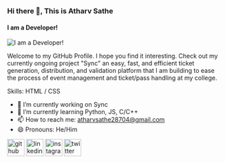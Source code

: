 ### Hi there 👋, This is Atharv Sathe
#### I am a Developer!
![I am a Developer!]([https://media.licdn.com/dms/image/D4D16AQFAdmK2RAtYoQ/profile-displaybackgroundimage-shrink_350_1400/0/1693661017050?e=1709769600&v=beta&t=IR5ajbPRSz1tqksUGRiAw6oysTIzV4iL2v82fMi3bCk](https://github.com/Atharv-Sathe/Atharv-Sathe/blob/main/LinkedIn%20Banner.png))

Welcome to my GitHub Profile. I hope you find it interesting. Check out my currently ongoing project "Sync" an easy, fast, and efficient ticket generation, distribution, and validation platform that I am building to ease the process of event management and ticket/pass handling at my college.

Skills: HTML / CSS 

- 🔭 I’m currently working on Sync  
- 🌱 I’m currently learning Python, JS, C/C++ 
- 📫 How to reach me: atharvsathe28704@gmail.com 
- 😄 Pronouns: He/Him 


[<img src='https://cdn.jsdelivr.net/npm/simple-icons@3.0.1/icons/github.svg' alt='github' height='40'>](https://github.com/https://github.com/Atharv-Sathe)  [<img src='https://cdn.jsdelivr.net/npm/simple-icons@3.0.1/icons/linkedin.svg' alt='linkedin' height='40'>](https://www.linkedin.com/in/www.linkedin.com/in/satheatharv/)  [<img src='https://cdn.jsdelivr.net/npm/simple-icons@3.0.1/icons/instagram.svg' alt='instagram' height='40'>](https://www.instagram.com/@atharvsathe7/)  [<img src='https://cdn.jsdelivr.net/npm/simple-icons@3.0.1/icons/twitter.svg' alt='twitter' height='40'>](https://twitter.com/@ATHARVSATHE7)  

